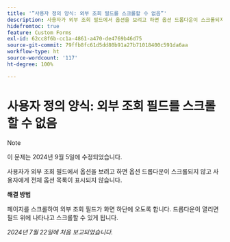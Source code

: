 ```yaml
---
title: '”사용자 정의 양식: 외부 조회 필드를 스크롤할 수 없음”'
description: 사용자가 외부 조회 필드에서 옵션을 보려고 하면 옵션 드롭다운이 스크롤되지 않고 사용자에게 전체 옵션 목록이 표시되지 않습니다.
hidefromtoc: true
feature: Custom Forms
exl-id: 62cc8f6b-cc1a-4861-a470-de4769b46d75
source-git-commit: 79ffb8fc61d5dd80b91a27b71018400c591da6aa
workflow-type: ht
source-wordcount: '117'
ht-degree: 100%

---
```


# 사용자 정의 양식: 외부 조회 필드를 스크롤할 수 없음

>[!NOTE]
>
>이 문제는 2024년 9월 5일에 수정되었습니다.

사용자가 외부 조회 필드에서 옵션을 보려고 하면 옵션 드롭다운이 스크롤되지 않고 사용자에게 전체 옵션 목록이 표시되지 않습니다.

**해결 방법**

페이지를 스크롤하여 외부 조회 필드가 화면 하단에 오도록 합니다. 드롭다운이 열리면 필드 위에 나타나고 스크롤할 수 있게 됩니다.

_2024년 7월 22일에 처음 보고되었습니다._
